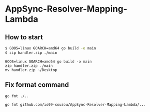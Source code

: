 # AppSync-Resolver-Mapping-Lambda

## How to start
```bash
$ GOOS=linux GOARCH=amd64 go build -o main
$ zip handler.zip ./main
```

```
GOOS=linux GOARCH=amd64 go build -o main
zip handler.zip ./main
mv handler.zip ~/Desktop
```

## Fix format command
`go fmt ./..`

`go fmt github.com/is09-souzou/AppSync-Resolver-Mapping-Lambda/... `
